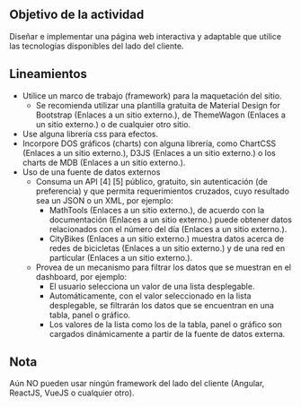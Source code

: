 ## Objetivo de la actividad
Diseñar e implementar una página web interactiva y adaptable que utilice las tecnologías disponibles del lado del cliente.

## Lineamientos
- Utilice un marco de trabajo (framework) para la maquetación del sitio.
    * Se recomienda utilizar una plantilla gratuita de Material Design for Bootstrap (Enlaces a un sitio externo.), de ThemeWagon (Enlaces a un sitio externo.) o de cualquier otro sitio.
- Use alguna librería css para efectos.
- Incorpore DOS gráficos (charts) con alguna librería, como ChartCSS (Enlaces a un sitio externo.), D3JS (Enlaces a un sitio externo.) o los charts de MDB (Enlaces a un sitio externo.).
- Uso de una fuente de datos externos
    * Consuma un API [4] [5] público, gratuito, sin autenticación (de preferencia) y que permita requerimientos cruzados, cuyo resultado sea un JSON o un XML, por ejemplo:
        + MathTools (Enlaces a un sitio externo.), de acuerdo con la documentación (Enlaces a un sitio externo.) puede obtener datos relacionados con el número del día (Enlaces a un sitio externo.).
        + CityBikes (Enlaces a un sitio externo.) muestra datos acerca de redes de bicicletas (Enlaces a un sitio externo.) y de una red en particular (Enlaces a un sitio externo.).
    * Provea de un mecanismo para filtrar los datos que se muestran en el dashboard, por ejemplo:
        + El usuario selecciona un valor de una lista desplegable.
        + Automáticamente, con el valor seleccionado en la lista desplegable, se filtrarán los datos que se encuentran en una tabla, panel o gráfico. 
        + Los valores de la lista como los de la tabla, panel o gráfico son cargados dinámicamente a partir de la fuente de datos externa. 

## Nota
Aún NO pueden usar ningún framework del lado del cliente (Angular, ReactJS, VueJS o cualquier otro).
